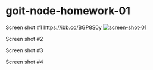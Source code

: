# goit-node-homework-01

Screen shot #1 
https://ibb.co/BGP8S0y
<a href="https://ibb.co/BGP8S0y"><img src="https://i.ibb.co/BGP8S0y/screen-shot-01.png" alt="screen-shot-01" border="0"></a>

Screen shot #2


Screen shot #3


Screen shot #4



